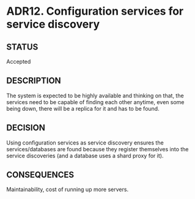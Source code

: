 # ADR12. Configuration services for service discovery

## STATUS
Accepted

## DESCRIPTION
The system is expected to be highly available and thinking on that, the services need to be capable of finding each other anytime, even some being down, there will be a replica for it and has to be found.

## DECISION
Using configuration services as service discovery ensures the services/databases are found because they register themselves into the service discoveries (and a database uses a shard proxy for it).

## CONSEQUENCES
Maintainability, cost of running up more servers.
